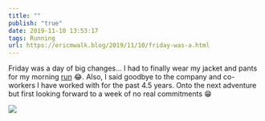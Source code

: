 ```yaml
---
title: ""
publish: "true"
date: 2019-11-10 13:53:17
tags: Running
url: https://ericmwalk.blog/2019/11/10/friday-was-a.html
---
```


Friday was a day of big changes... I had to finally wear my jacket and pants for my morning [run](https://www.strava.com/activities/2855308862) 😂. Also, I said goodbye to the company and co-workers I have worked with for the past 4.5 years. Onto the next adventure but first looking forward to a week of no real commitments 😁

![](https://ericmwalk.blog/uploads/2022/7a91277436.jpg)